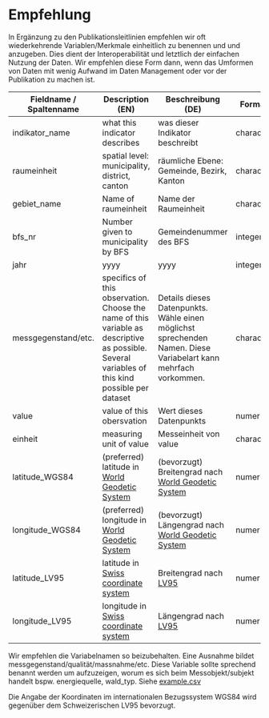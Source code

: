 # Empfehlung
In Ergänzung zu den Publikationsleitlinien empfehlen wir oft wiederkehrende Variablen/Merkmale einheitlich zu benennen und und anzugeben. Dies dient der Interoperabilität und letztlich der einfachen Nutzung der Daten. Wir empfehlen diese Form dann, wenn das Umformen von Daten mit wenig Aufwand im Daten Management oder vor der Publikation zu machen ist.


| Fieldname / Spaltenname                       | Description (EN)                               | Beschreibung (DE)                        | Format     |
|-----------------------------------------------|------------------------------------------------|------------------------------------------|------------|
| indikator_name                                | what this indicator describes                  | was dieser Indikator beschreibt          | character  |
| raumeinheit                                   | spatial level: municipality, district, canton  | räumliche Ebene: Gemeinde, Bezirk, Kanton| character  |
| gebiet_name                                   | Name of raumeinheit                            | Name der Raumeinheit                     | character  |
| bfs_nr                                        | Number given to municipality by BFS            | Gemeindenummer des BFS                   | integer    |
| jahr                                          | yyyy                                           | yyyy                                     | integer    |
| messgegenstand/etc.| specifics of this observation. Choose the name of this variable as descriptive as possible. Several variables of this kind possible per dataset   | Details dieses Datenpunkts. Wähle einen möglichst sprechenden Namen. Diese Variabelart kann mehrfach vorkommen.               | character  |
| value                                         | value of this obersvation                      | Wert dieses Datenpunkts                  | numeric    |
| einheit                                       | measuring unit of value                        | Messeinheit von value                    | character  |
| latitude_WGS84                                | (preferred) latitude in [World Geodetic System](https://de.wikipedia.org/wiki/World_Geodetic_System)            | (bevorzugt) Breitengrad nach [World Geodetic System](https://de.wikipedia.org/wiki/World_Geodetic_System)                      | numeric         |
| longitude_WGS84          | (preferred) longitude in [World Geodetic System](https://de.wikipedia.org/wiki/World_Geodetic_System)            | (bevorzugt) Längengrad nach [World Geodetic System](https://de.wikipedia.org/wiki/World_Geodetic_System)                      | numeric         |
| latitude_LV95                                 | latitude in [Swiss coordinate system](https://en.wikipedia.org/wiki/Swiss_coordinate_system)            | Breitengrad nach [LV95](https://de.wikipedia.org/wiki/Schweizer_Landeskoordinaten)                      | numeric         |
| longitude_LV95          | longitude in [Swiss coordinate system](https://en.wikipedia.org/wiki/Swiss_coordinate_system)            | Längengrad nach [LV95](https://de.wikipedia.org/wiki/Schweizer_Landeskoordinaten)                      | numeric         |

Wir empfehlen die Variabelnamen so beizubehalten. Eine Ausnahme bildet messgegenstand/qualität/massnahme/etc. Diese Variable sollte sprechend benannt werden um aufzuzeigen, worum es sich beim Messobjekt/subjekt handelt bspw. energiequelle, wald_typ. Siehe [example.csv](https://github.com/openZH/environmental_report_ZH/blob/master/template/example.csv)

Die Angabe der Koordinaten im internationalen Bezugssystem WGS84 wird gegenüber dem Schweizerischen LV95 bevorzugt.
